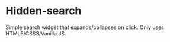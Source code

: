 # Hidden-search

Simple search widget that expands/collapses on click. Only uses HTML5/CSS3/Vanilla JS.